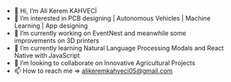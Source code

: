 - 👋 Hi, I’m Ali Kerem KAHVECİ
- 👀 I’m interested in PCB designing | Autonomous Vehicles | Machine Learning | App designing
- 🔭 I’m currently working on EventNest and meanwhile some improvements on 3D printers
- 🌱 I’m currently learning Natural Language Processing Modals and React Native with JavaScript 
- 💞️ I’m looking to collaborate on Innovative Agricultural Projects
- 📫 How to reach me =>  alikeremkahveci05@gmail.com

<!---
AliKerem-05/AliKerem-05 is a ✨ special ✨ repository because its `README.md` (this file) appears on your GitHub profile.
You can click the Preview link to take a look at your changes.
--->
